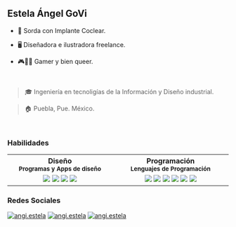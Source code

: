 ## Estela Ángel GoVi
- 🦻 Sorda con Implante Coclear.

- 🖥 Diseñadora e ilustradora freelance.

- 🎮🏳️‍⚧️ Gamer y bien queer.

<br>

> 🎓 Ingeniería en tecnoligías de la Información y Diseño industrial.

> 🏠 Puebla, Pue. México.

<br>

### Habilidades
<table border="0">
    <tr>
    <th width="500px">
      Diseño
      <br/>
      <sub>Programas y Apps de diseño</sub>
     </th>
    <th width="500px">
      Programación
      <br/>
      <sub>Lenguajes de Programación</sub>
     </th>
    
  </tr>
  <tr>
    <td align="center">
      <img src="https://img.shields.io/badge/Procreate-000000?style=for-the-badge&logo=leaflet&logoColor=F33070"/>
      <img src="https://img.shields.io/badge/Photoshop-001e36?style=for-the-badge&logo=adobephotoshop&logoColor=31a8ff"/>
      <img src="https://img.shields.io/badge/Adobe Illustrator-260600?style=for-the-badge&logo=adobeillustrator&logoColor=ff401f"/>
      <img src="https://img.shields.io/badge/Autodesk-e6084f?style=for-the-badge&logo=autodesk&logoColor=white"/>
      </td>
    <td align="center">
      <img src="https://img.shields.io/badge/C%2B%2B-00599C?style=for-the-badge&logo=c%2B%2B&logoColor=white"/>
      <img src="https://img.shields.io/badge/HTML-e34c26?style=for-the-badge&logo=html5&logoColor=white"/>
      <img src="https://img.shields.io/badge/PHP-474a8a?style=for-the-badge&logo=PHP&logoColor=white"/>
      <img src="https://img.shields.io/badge/firebase-f5820d?style=for-the-badge&logo=firebase&logoColor=white"/>
      <img src="https://img.shields.io/badge/Android-38bc97?style=for-the-badge&logo=android&logoColor=white"/>
      <img src="https://img.shields.io/badge/React native-1c2c4c?style=for-the-badge&logo=react&logoColor=88dded"/>
    </td>
  </tr>
  </table>


### Redes Sociales
[![angi.estela](https://img.shields.io/badge/Discord-7289da?style=for-the-badge&logo=discord&logoColor=white)](https://discordapp.com/users/880570183167655996)
[![angi.estela](https://img.shields.io/badge/Instagram-dd2a7b?style=for-the-badge&logo=instagram&logoColor=white)](https://www.instagram.com/angi.estela/)
[![angi.estela](https://img.shields.io/badge/TikTok-000000?style=for-the-badge&logo=tiktok&logoColor=white)]([https://www.instagram.com/angi.estela](https://www.tiktok.com/@angi.estela?_t=8hy5L4DRePV&_r=1)https://www.tiktok.com/@angi.estela?_t=8hy5L4DRePV&_r=1/)


